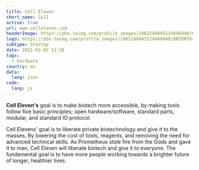 ```yaml
---
title: Cell Eleven
short_name: Ce11
active: true
url: www.celleleven.com
headerImage: https://pbs.twimg.com/profile_images/1063240045124046848/QNTEMf8s.jpg
logo: https://pbs.twimg.com/profile_images/1063240045124046848/QNTEMf8s.jpg
subtype: Startup
date: 2021-02-02 11:56
tags:
  - hardware
country: eu
data:
  lang: json
code:
  lang: js
---
```

**Cell Eleven's** goal is to make biotech more accessible, by making tools follow five basic principles; open hardware/software, standard parts, modular, and standard IO protocol.

Cell Elevens' goal is to liberate private biotechnology and give it to the masses. By lowering the cost of tools, reagents, and removing the need for advanced technical skills. As Prometheus stole fire from the Gods and gave it to man, Cell Eleven will liberate biotech and give it to everyone. The fundamental goal is to have more people working towards a brighter future of longer, healthier lives.